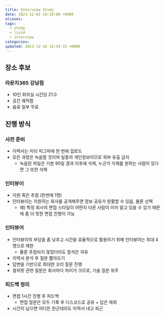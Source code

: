 ```yaml
---
title: Interview Study
date: 2023-12-02 19:19:00 +0900
aliases: 
tags:
  - study
  - livid
  - interview
categories: 
updated: 2023-12-10 14:43:15 +0900
---
```


## 장소 후보

### 라운지365 강남점

- 10인 회의실 시간당 21.0
- 공간 쾌적함
- 음료 일부 무료

## 진행 방식

### 사전 준비

- 이력서는 미리 피그마에 한 번에 업로드
- 모든 과정은 녹음할 것이며 일종의 개인정보이므로 외부 유출 금지
    - 녹음된 파일은 기본 90일 경과 이후에 삭제, 누군가 삭제를 원하는 사람이 있다면 그 또한 삭제

### 인터뷰이

- 지원 혹은 추첨 (한번에 1명)
- 인터뷰이는 지원하는 회사를 공개해주면 정보 공유가 원활할 수 있음, 물론 선택
    - 예) 특정 회사의 면접 스타일이 어떤지 다른 사람이 이미 알고 있을 수 있기 때문에 좀 더 핏한 면접 진행이 가능

### 인터뷰어

- 인터뷰이의 부담을 좀 낮추고 시간을 효율적으로 활용하기 위해 인터뷰어는 최대 4명으로 제한
    - 물론 추첨되지 않았더라도 참석은 자유
- 이력서 분석 후 질문 뽑아오기
- 답변을 기반으로 최대한 꼬리 질문 진행
- 컬처핏 관련 질문은 회사마다 차이가 크므로, 기술 질문 위주

### 피드백 정리

- 면접 1시간 진행 후 피드백
    - 면접 질문은 모두 기록 후 디스코드로 공유 + 답은 제외
- 시간이 남으면 어디든 한군데라도 이력서 내고 퇴근
